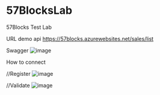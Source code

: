 # 57BlocksLab
57Blocks Test Lab

URL demo api
https://57blocks.azurewebsites.net/sales/list

Swagger
![image](https://user-images.githubusercontent.com/574513/149524442-e7323d0b-1f29-41b5-8d14-c6c497fcad41.png)

How to connect

//Register
![image](https://user-images.githubusercontent.com/574513/149524698-daadeb23-38db-47ff-83cf-03cd0be46fbb.png)

//Validate
![image](https://user-images.githubusercontent.com/574513/149526072-9a84d6a5-ea05-496d-becb-175f0549a170.png)
